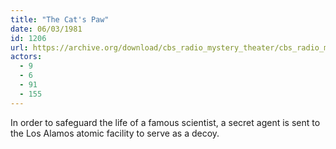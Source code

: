 ```yaml
---
title: "The Cat's Paw"
date: 06/03/1981
id: 1206
url: https://archive.org/download/cbs_radio_mystery_theater/cbs_radio_mystery_theater-1201-1250.zip/cbs_radio_mystery_theater-1201-1250%2Fcbsrmt_1206_the_cats_paw.mp3
actors:
  - 9
  - 6
  - 91
  - 155
---
```

In order to safeguard the life of a famous scientist, a secret agent is sent to the Los Alamos atomic facility to serve as a decoy.